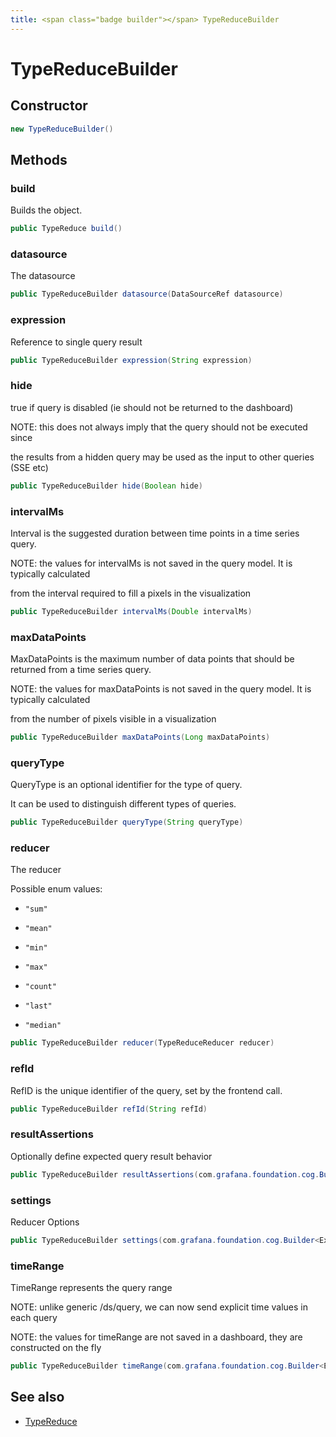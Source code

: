 ```yaml
---
title: <span class="badge builder"></span> TypeReduceBuilder
---
```

# <span class="badge builder"></span> TypeReduceBuilder

## Constructor

```java
new TypeReduceBuilder()
```
## Methods

### <span class="badge object-method"></span> build

Builds the object.

```java
public TypeReduce build()
```

### <span class="badge object-method"></span> datasource

The datasource

```java
public TypeReduceBuilder datasource(DataSourceRef datasource)
```

### <span class="badge object-method"></span> expression

Reference to single query result

```java
public TypeReduceBuilder expression(String expression)
```

### <span class="badge object-method"></span> hide

true if query is disabled (ie should not be returned to the dashboard)

NOTE: this does not always imply that the query should not be executed since

the results from a hidden query may be used as the input to other queries (SSE etc)

```java
public TypeReduceBuilder hide(Boolean hide)
```

### <span class="badge object-method"></span> intervalMs

Interval is the suggested duration between time points in a time series query.

NOTE: the values for intervalMs is not saved in the query model.  It is typically calculated

from the interval required to fill a pixels in the visualization

```java
public TypeReduceBuilder intervalMs(Double intervalMs)
```

### <span class="badge object-method"></span> maxDataPoints

MaxDataPoints is the maximum number of data points that should be returned from a time series query.

NOTE: the values for maxDataPoints is not saved in the query model.  It is typically calculated

from the number of pixels visible in a visualization

```java
public TypeReduceBuilder maxDataPoints(Long maxDataPoints)
```

### <span class="badge object-method"></span> queryType

QueryType is an optional identifier for the type of query.

It can be used to distinguish different types of queries.

```java
public TypeReduceBuilder queryType(String queryType)
```

### <span class="badge object-method"></span> reducer

The reducer

Possible enum values:

 - `"sum"` 

 - `"mean"` 

 - `"min"` 

 - `"max"` 

 - `"count"` 

 - `"last"` 

 - `"median"` 

```java
public TypeReduceBuilder reducer(TypeReduceReducer reducer)
```

### <span class="badge object-method"></span> refId

RefID is the unique identifier of the query, set by the frontend call.

```java
public TypeReduceBuilder refId(String refId)
```

### <span class="badge object-method"></span> resultAssertions

Optionally define expected query result behavior

```java
public TypeReduceBuilder resultAssertions(com.grafana.foundation.cog.Builder<ExprTypeReduceResultAssertions> resultAssertions)
```

### <span class="badge object-method"></span> settings

Reducer Options

```java
public TypeReduceBuilder settings(com.grafana.foundation.cog.Builder<ExprTypeReduceSettings> settings)
```

### <span class="badge object-method"></span> timeRange

TimeRange represents the query range

NOTE: unlike generic /ds/query, we can now send explicit time values in each query

NOTE: the values for timeRange are not saved in a dashboard, they are constructed on the fly

```java
public TypeReduceBuilder timeRange(com.grafana.foundation.cog.Builder<ExprTypeReduceTimeRange> timeRange)
```

## See also

 * <span class="badge object-type-class"></span> [TypeReduce](./object-TypeReduce.md)
